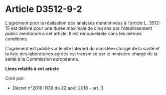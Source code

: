 # Article D3512-9-2

L'agrément pour la réalisation des analyses mentionnées à l'article L. 3512-15 est délivré pour une durée maximale de cinq
ans par l'établissement public mentionné à cet article. Il est renouvelable dans les mêmes conditions. 

L'agrément est publié sur le site internet du ministère chargé de la santé et la liste des laboratoires agréés est transmise
par le ministère chargé de la santé à la Commission européenne.

**Liens relatifs à cet article**

_Créé par_:

  - Décret n°2016-1139 du 22 août 2016 - art. 3
